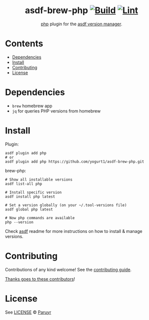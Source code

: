 <div align="center">

# asdf-brew-php [![Build](https://github.com/yogurt1/asdf-brew-php/actions/workflows/build.yml/badge.svg)](https://github.com/yogurt1/asdf-brew-php/actions/workflows/build.yml) [![Lint](https://github.com/yogurt1/asdf-brew-php/actions/workflows/lint.yml/badge.svg)](https://github.com/yogurt1/asdf-brew-php/actions/workflows/lint.yml)


[php](asdf-brew-php) plugin for the [asdf version manager](https://asdf-vm.com).

</div>

# Contents

- [Dependencies](#dependencies)
- [Install](#install)
- [Contributing](#contributing)
- [License](#license)

# Dependencies

- `brew` homebrew app
- `jq` for queries PHP versions from homebrew

# Install

Plugin:

```shell
asdf plugin add php
# or
asdf plugin add php https://github.com/yogurt1/asdf-brew-php.git
```

brew-php:

```shell
# Show all installable versions
asdf list-all php

# Install specific version
asdf install php latest

# Set a version globally (on your ~/.tool-versions file)
asdf global php latest

# Now php commands are available
php --version
```

Check [asdf](https://github.com/asdf-vm/asdf) readme for more instructions on how to
install & manage versions.

# Contributing

Contributions of any kind welcome! See the [contributing guide](contributing.md).

[Thanks goes to these contributors](https://github.com/yogurt1/asdf-brew-php/graphs/contributors)!

# License

See [LICENSE](LICENSE) © [Paruyr](https://github.com/yogurt1/)
